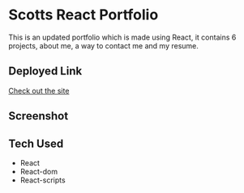 # Scotts React Portfolio
This is an updated portfolio which is made using React, it contains 6 projects, about me, a way to contact me and my resume.


## Deployed Link
[Check out the site](#https://scalexanderb.github.io/scott-react-portfolio/#about)

## Screenshot


## Tech Used
* React
* React-dom
* React-scripts